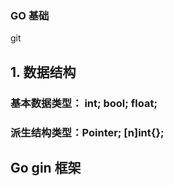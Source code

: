 ### GO 基础
git
## 1. 数据结构
### 基本数据类型： int; bool; float;
### 派生结构类型：Pointer; [n]int{}; 
## Go gin 框架

